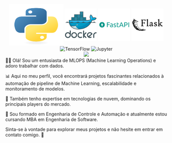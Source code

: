 <div style="display: inline-block">
</div>
<div style="" align="center">
  <img align="center" alt="Gef-Python" height="130" width="170" src="https://raw.githubusercontent.com/devicons/devicon/master/icons/python/python-original.svg">
  <img src="https://raw.githubusercontent.com/devicons/devicon/master/icons/docker/docker-original-wordmark.svg" alt="Docker Logo" height="100" width="100" align="center">
  <img src="https://raw.githubusercontent.com/devicons/devicon/master/icons/fastapi/fastapi-original-wordmark.svg" alt="FastAPI Logo" height="100" width="100" align="center">
  <img src="https://raw.githubusercontent.com/devicons/devicon/master/icons/flask/flask-original-wordmark.svg" alt="Flask Logo" height="100" width="100" align="center">
  <img src="https://cdn.jsdelivr.net/gh/devicons/devicon/icons/tensorflow/tensorflow-original.svg" alt="TensorFlow" height="100" width="100" align="center">
  <img src="https://cdn.jsdelivr.net/gh/devicons/devicon/icons/jupyter/jupyter-original-wordmark.svg" alt="Jupyter" height="100" width="100" align="center">
</div>
<div align="center"> 
  <a href="https://www.linkedin.com/in/gefte-alcantara/" target="_blank">
    <img src="https://img.shields.io/badge/-LinkedIn-%230077B5?style=for-the-badge&logo=linkedin&logoColor=white" target="_blank">
  </a>
</div>
👨‍💻 Olá! Sou um entusiasta de MLOPS (Machine Learning Operations) e adoro trabalhar com dados.

📊 Aqui no meu perfil, você encontrará projetos fascinantes relacionados à automação de pipeline de Machine Learning, escalabilidade e monitoramento de modelos.

🚀 Também tenho expertise em tecnologias de nuvem, dominando os principais players do mercado.

🔧 Sou formado em Engenharia de Controle e Automação e atualmente estou cursando MBA em Engenharia de Software.

Sinta-se à vontade para explorar meus projetos e não hesite em entrar em contato comigo. 🤝
